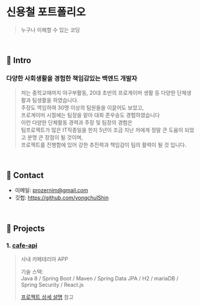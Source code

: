 # 신용철 포트폴리오
>누구나 이해할 수 있는 코딩

</br>

## :pushpin: Intro
### 다양한 사회생활을 경험한 책임감있는 백엔드 개발자
>저는 중학교때까지 야구부활동, 20대 초반의 프로게이머 생활 등 다양한 단체생활과 팀생활을 하였습니다. <br>
주장도 역임하여 30명 이상의 팀원들을 이끌어도 보았고, <br>
프로게이머 시절에는 팀장을 맡아 대회 준우승도 경험하였습니다 <br>
이런 다양한 단체활동 경력과 주장 및 팀장의 경험은 <br>
팀프로젝트가 많은 IT직종일을 한지 5년이 조금 지난 저에게 정말 큰 도움이 되었고 분명 큰 장점이 될 것이며, <br>
프로젝트를 진행함에 있어 강한 추진력과 책임감이 팀의 활력이 될 것 입니다.

</br>

## :pushpin: Contact
- 이메일: prozernim@gmail.com
- 깃헙: https://github.com/yongchulShin

</br>

## :pushpin: Projects
### 1. [cafe-api](https://github.com/yongchulShin/cafeapi)
>사내 카페테리아 APP <br>
>  
>기술 스택:  
>Java 8 / Spring Boot / Maven / Spring Data JPA /
>H2 / mariaDB / Spring Security / React.js 
>  
>[프로젝트 상세 설명](https://github.com/yongchulShin/cafeapi) 참고

